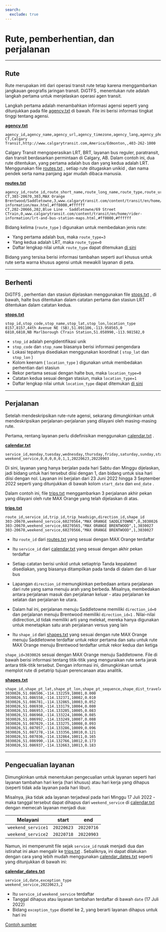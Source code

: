 ```yaml
---
search:
  exclude: true
---
```


# Rute, pemberhentian, dan perjalanan

<hr/>

## Rute

Rute merupakan inti dari operasi transit rute tetap karena menggambarkan jangkauan geografis jaringan transit. DiGTFS , menentukan rute adalah langkah pertama untuk menjelaskan operasi agen transit.

Langkah pertama adalah menambahkan informasi agensi seperti yang ditunjukkan pada file [agency.txt](../../reference/#agencytxt) di bawah. File ini berisi informasi tingkat tinggi tentang agensi.

[**agency.txt**](../../reference/#agencytxt)

    agency_id,agency_name,agency_url,agency_timezone,agency_lang,agency_phone
    CT,Calgary Transit,http://www.calgarytransit.com,America/Edmonton,,403-262-1000

Calgary Transit mengoperasikan LRT, BRT, layanan bus reguler, paratransit, dan transit berdasarkan permintaan di Calgary, AB. Dalam contoh ini, dua rute ditentukan, yang pertama adalah bus dan yang kedua adalah LRT. Menggunakan file [routes.txt](../../reference/#routestxt) , setiap rute ditugaskan unikid , dan nama pendek serta nama panjang agar mudah dibaca manusia.

[**routes.txt**](../../reference/#routestxt)

    agency_id,route_id,route_short_name,route_long_name,route_type,route_url,route_color,route_text_color
    CT,303-20670,303,MAX Orange Brentwood/Saddletowne,3,www.calgarytransit.com/content/transit/en/home/rider-information/max.html,#ff8000,#ffffff
    CT,202-20666,202,Blue Line - Saddletowne/69 Street CTrain,0,www.calgarytransit.com/content/transit/en/home/rider-information/lrt-and-bus-station-maps.html,#ff0000,#ffffff

Bidang kelima (`route_type` ) digunakan untuk membedakan jenis rute:

- Yang pertama adalah bus, maka `route_type=3`
- Yang kedua adalah LRT, maka `route_type=0`
- Daftar lengkap nilai untuk `route_type` dapat ditemukan [di sini](../../reference/#routestxt)

Bidang yang tersisa berisi informasi tambahan seperti aurl khusus untuk rute serta warna khusus agensi untuk mewakili layanan di peta.

<hr/>

## Berhenti

DiGTFS , perhentian dan stasiun dijelaskan menggunakan file [stops.txt](../../reference/#stopstxt) , di bawah, halte bus ditentukan dalam catatan pertama dan stasiun LRT ditentukan dalam catatan kedua.

[**stops.txt**](../../reference/#stopstxt)

    stop_id,stop_code,stop_name,stop_lat,stop_lon,location_type
    8157,8157,44th Avenue NE (SB),51.091106,-113.958565,0
    6810,6810,NB Marlborough CTrain Station,51.058990,-113.981582,0

- `stop_id` adalah pengidentifikasi unik
- `stop_code` dan `stop_name` biasanya berisi informasi pengendara
- Lokasi tepatnya disediakan menggunakan koordinat ( `stop_lat` dan `stop_lon` )
- Kolom keenam ( `location_type` ) digunakan untuk membedakan perhentian dari stasiun
- Rekor pertama sesuai dengan halte bus, maka `location_type=0`
- Catatan kedua sesuai dengan stasiun, maka `location_type=1`
- Daftar lengkap nilai untuk `location_type` dapat ditemukan [di sini](../../reference/stopstxt)

<hr/>

## Perjalanan

Setelah mendeskripsikan rute-rute agensi, sekarang dimungkinkan untuk mendeskripsikan perjalanan-perjalanan yang dilayani oleh masing-masing rute.

Pertama, rentang layanan perlu didefinisikan menggunakan [calendar.txt](../../reference/#calendartxt) .

[**calendar.txt**](../../reference/#calendartxt)

    service_id,monday,tuesday,wednesday,thursday,friday,saturday,sunday,start_date,end_date
    weekend_service,0,0,0,0,0,1,1,20220623,20220903

Di sini, layanan yang hanya berjalan pada hari Sabtu dan Minggu dijelaskan, jadi bidang untuk hari tersebut diisi dengan 1, dan bidang untuk sisa hari diisi dengan nol. Layanan ini berjalan dari 23 Juni 2022 hingga 3 September 2022 seperti yang ditunjukkan di bawah kolom `start_date` dan `end_date` .

Dalam contoh ini, file [trips.txt](../../reference/#tripstxt) menggambarkan 3 perjalanan akhir pekan yang dilayani oleh rute MAX Orange yang telah dijelaskan di atas.

[**trips.txt**](../../reference/#tripstxt)

    route_id,service_id,trip_id,trip_headsign,direction_id,shape_id
    303-20670,weekend_service,60270564,"MAX ORANGE SADDLETOWNE",0,3030026
    303-20670,weekend_service,60270565,"MAX ORANGE BRENTWOOD",1,3030027
    303-20670,weekend_service,60270566,"MAX ORANGE BRENTWOOD",1,3030027

- Itu `route_id` dari [routes.txt](../../reference/#routestxt) yang sesuai dengan MAX Orange terdaftar
- Itu `service_id` dari [calendar.txt](../../reference/#calendartxt) yang sesuai dengan akhir pekan terdaftar
- Setiap catatan berisi unikid untuk setiaptrip Tanda kepalatext disediakan, yang biasanya ditampilkan pada tanda di dalam dan di luar bus

- Lapangan `direction_id` memungkinkan perbedaan antara perjalanan dari rute yang sama menuju arah yang berbeda. Misalnya, membedakan antara perjalanan masuk dan perjalanan keluar - atau perjalanan ke selatan dan perjalanan ke utara.
- Dalam hal ini, perjalanan menuju Saddletowne memiliki `direction_id=0` dan perjalanan menuju Brentwood memiliki `direction_id=1` . Nilai-nilai didirection_id tidak memiliki arti yang melekat, mereka hanya digunakan untuk menetapkan satu arah perjalanan versus yang lain
- Itu `shape_id` dari [shapes.txt](../../reference/#shapestxt) yang sesuai dengan rute MAX Orange menuju Saddletowne terdaftar untuk rekor pertama dan satu untuk rute MAX Orange menuju Brentwood terdaftar untuk rekor kedua dan ketiga

`shape_id=3030026` sesuai dengan MAX Orange menuju Saddletowne. File di bawah berisi informasi tentang titik-titik yang menguraikan rute serta jarak antara titik-titik tersebut. Dengan informasi ini, dimungkinkan untuk memplot rute di petatrip tujuan perencanaan atau analitik.

[**shapes.txt**](../../reference/#shapestxt)

    shape_id,shape_pt_lat,shape_pt_lon,shape_pt_sequence,shape_dist_traveled
    3030026,51.086506,-114.132259,10001,0.000
    3030026,51.086558,-114.132371,10002,0.010
    3030026,51.086781,-114.132865,10003,0.052
    3030026,51.086938,-114.133179,10004,0.080
    3030026,51.086953,-114.133205,10005,0.083
    3030026,51.086968,-114.133224,10006,0.085
    3030026,51.086992,-114.133249,10007,0.088
    3030026,51.087029,-114.133275,10008,0.093
    3030026,51.087057,-114.133286,10009,0.096
    3030026,51.087278,-114.133356,10010,0.121
    3030026,51.087036,-114.132864,10011,0.165
    3030026,51.086990,-114.132766,10012,0.173
    3030026,51.086937,-114.132663,10013,0.183

<hr/>

## Pengecualian layanan

Dimungkinkan untuk menentukan pengecualian untuk layanan seperti hari layanan tambahan hari kerja (hari khusus) atau hari kerja yang dihapus (seperti tidak ada layanan pada hari libur).

Misalnya, jika tidak ada layanan terjadwal pada hari Minggu 17 Juli 2022 - maka tanggal tersebut dapat dihapus dari `weekend_service` di [calendar.txt](../../reference/#calendartxt)  dengan memecah layanan menjadi dua:

|  Melayani          | start      | end        |
| ------------------ | ---------- | ---------- |
| `weekend_service1` | `20220623` | `20220716` |
| `weekend_service2` | `20220718` | `20220903` |

Namun, ini memperumit file sejak `service_id` rusak menjadi dua dan istirahat ini akan mengalir ke [trips.txt](../../reference/#tripstxt) . Sebaliknya, ini dapat dilakukan dengan cara yang lebih mudah menggunakan [calendar_dates.txt](../../reference/#calendar_datestxt) seperti yang ditunjukkan di bawah ini:

[**calendar_dates.txt**](../../reference/#calendar_datestxt)

    service_id,date,exception_type
    weekend_service,20220623,2

- Itu `service_id` `weekend_service` terdaftar
- Tanggal dihapus atau layanan tambahan terdaftar di bawah `date` (17 Juli 2022)
- Bidang `exception_type` disetel ke 2, yang berarti layanan dihapus untuk hari ini

[Contoh sumber](https://data.calgary.ca/download/npk7-z3bj/application%2Fzip)
